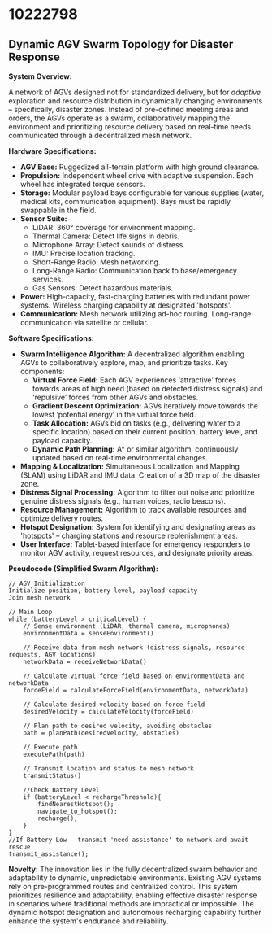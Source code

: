 # 10222798

## Dynamic AGV Swarm Topology for Disaster Response

**System Overview:**

A network of AGVs designed not for standardized delivery, but for *adaptive* exploration and resource distribution in dynamically changing environments – specifically, disaster zones. Instead of pre-defined meeting areas and orders, the AGVs operate as a swarm, collaboratively mapping the environment and prioritizing resource delivery based on real-time needs communicated through a decentralized mesh network.

**Hardware Specifications:**

*   **AGV Base:** Ruggedized all-terrain platform with high ground clearance.
*   **Propulsion:** Independent wheel drive with adaptive suspension.  Each wheel has integrated torque sensors.
*   **Storage:** Modular payload bays configurable for various supplies (water, medical kits, communication equipment). Bays must be rapidly swappable in the field.
*   **Sensor Suite:**
    *   LiDAR: 360° coverage for environment mapping.
    *   Thermal Camera: Detect life signs in debris.
    *   Microphone Array:  Detect sounds of distress.
    *   IMU: Precise location tracking.
    *   Short-Range Radio: Mesh networking.
    *   Long-Range Radio: Communication back to base/emergency services.
    *   Gas Sensors: Detect hazardous materials.
*   **Power:** High-capacity, fast-charging batteries with redundant power systems. Wireless charging capability at designated 'hotspots'.
*   **Communication:** Mesh network utilizing ad-hoc routing. Long-range communication via satellite or cellular.

**Software Specifications:**

*   **Swarm Intelligence Algorithm:** A decentralized algorithm enabling AGVs to collaboratively explore, map, and prioritize tasks.  Key components:
    *   **Virtual Force Field:** Each AGV experiences ‘attractive’ forces towards areas of high need (based on detected distress signals) and ‘repulsive’ forces from other AGVs and obstacles.
    *   **Gradient Descent Optimization:** AGVs iteratively move towards the lowest ‘potential energy’ in the virtual force field.
    *   **Task Allocation:** AGVs bid on tasks (e.g., delivering water to a specific location) based on their current position, battery level, and payload capacity.
    *   **Dynamic Path Planning:**  A* or similar algorithm, continuously updated based on real-time environmental changes.
*   **Mapping & Localization:** Simultaneous Localization and Mapping (SLAM) using LiDAR and IMU data.  Creation of a 3D map of the disaster zone.
*   **Distress Signal Processing:** Algorithm to filter out noise and prioritize genuine distress signals (e.g., human voices, radio beacons).
*   **Resource Management:** Algorithm to track available resources and optimize delivery routes.
*   **Hotspot Designation:** System for identifying and designating areas as 'hotspots' – charging stations and resource replenishment areas.
*   **User Interface:** Tablet-based interface for emergency responders to monitor AGV activity, request resources, and designate priority areas.

**Pseudocode (Simplified Swarm Algorithm):**

```
// AGV Initialization
Initialize position, battery level, payload capacity
Join mesh network

// Main Loop
while (batteryLevel > criticalLevel) {
    // Sense environment (LiDAR, thermal camera, microphones)
    environmentData = senseEnvironment()

    // Receive data from mesh network (distress signals, resource requests, AGV locations)
    networkData = receiveNetworkData()

    // Calculate virtual force field based on environmentData and networkData
    forceField = calculateForceField(environmentData, networkData)

    // Calculate desired velocity based on force field
    desiredVelocity = calculateVelocity(forceField)

    // Plan path to desired velocity, avoiding obstacles
    path = planPath(desiredVelocity, obstacles)

    // Execute path
    executePath(path)

    // Transmit location and status to mesh network
    transmitStatus()

    //Check Battery Level
    if (batteryLevel < rechargeThreshold){
        findNearestHotspot();
        navigate_to_hotspot();
        recharge();
    }
}
//If Battery Low - transmit 'need assistance' to network and await rescue
transmit_assistance();
```

**Novelty:** The innovation lies in the fully decentralized swarm behavior and adaptability to dynamic, unpredictable environments.  Existing AGV systems rely on pre-programmed routes and centralized control. This system prioritizes resilience and adaptability, enabling effective disaster response in scenarios where traditional methods are impractical or impossible. The dynamic hotspot designation and autonomous recharging capability further enhance the system's endurance and reliability.